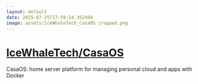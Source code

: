 ```yaml
---
layout: default
date: 2025-07-25T17:59:14.352494
image: assets/IceWhaleTech_CasaOS_cropped.png
---
```


# [IceWhaleTech/CasaOS](https://github.com/IceWhaleTech/CasaOS)

CasaOS: home server platform for managing personal cloud and apps with Docker
